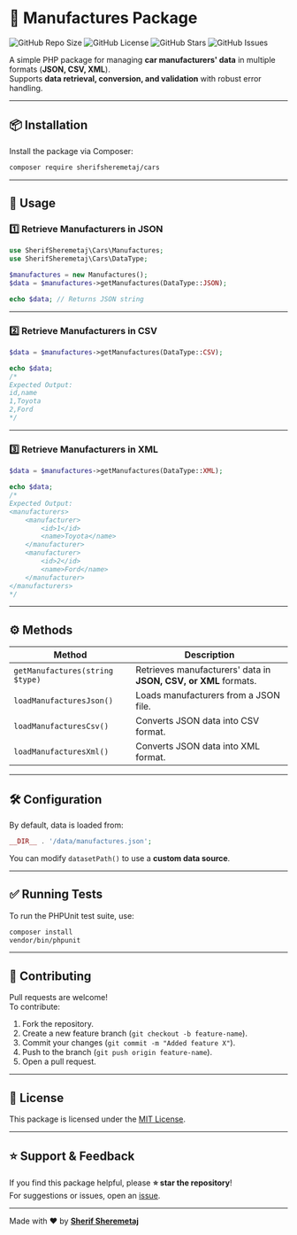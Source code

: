 # 🚗 Manufactures Package

![GitHub Repo Size](https://img.shields.io/github/repo-size/sherifsheremetaj/cars)
![GitHub License](https://img.shields.io/github/license/sherifsheremetaj/cars)
![GitHub Stars](https://img.shields.io/github/stars/sherifsheremetaj/cars?style=social)
![GitHub Issues](https://img.shields.io/github/issues/sherifsheremetaj/cars)

A simple PHP package for managing **car manufacturers' data** in multiple formats (**JSON, CSV, XML**).  
Supports **data retrieval, conversion, and validation** with robust error handling.

---

## 📦 **Installation**
Install the package via Composer:

```sh
composer require sherifsheremetaj/cars
```

---

## 🚀 **Usage**
### **1️⃣ Retrieve Manufacturers in JSON**
```php
use SherifSheremetaj\Cars\Manufactures;
use SherifSheremetaj\Cars\DataType;

$manufactures = new Manufactures();
$data = $manufactures->getManufactures(DataType::JSON);

echo $data; // Returns JSON string
```

---

### **2️⃣ Retrieve Manufacturers in CSV**
```php
$data = $manufactures->getManufactures(DataType::CSV);

echo $data;
/*
Expected Output:
id,name
1,Toyota
2,Ford
*/
```

---

### **3️⃣ Retrieve Manufacturers in XML**
```php
$data = $manufactures->getManufactures(DataType::XML);

echo $data;
/*
Expected Output:
<manufacturers>
    <manufacturer>
        <id>1</id>
        <name>Toyota</name>
    </manufacturer>
    <manufacturer>
        <id>2</id>
        <name>Ford</name>
    </manufacturer>
</manufacturers>
*/
```

---

## ⚙ **Methods**
| Method | Description |
|--------|-------------|
| `getManufactures(string $type)` | Retrieves manufacturers' data in **JSON, CSV, or XML** formats. |
| `loadManufacturesJson()` | Loads manufacturers from a JSON file. |
| `loadManufacturesCsv()` | Converts JSON data into CSV format. |
| `loadManufacturesXml()` | Converts JSON data into XML format. |

---

## 🛠 **Configuration**
By default, data is loaded from:
```php
__DIR__ . '/data/manufactures.json';
```
You can modify `datasetPath()` to use a **custom data source**.

---

## ✅ **Running Tests**
To run the PHPUnit test suite, use:
```sh
composer install
vendor/bin/phpunit
```

---

## 📝 **Contributing**
Pull requests are welcome!  
To contribute:
1. Fork the repository.
2. Create a new feature branch (`git checkout -b feature-name`).
3. Commit your changes (`git commit -m "Added feature X"`).
4. Push to the branch (`git push origin feature-name`).
5. Open a pull request.

---

## 📜 **License**
This package is licensed under the [MIT License](LICENSE).

---

## ⭐ **Support & Feedback**
If you find this package helpful, please **⭐ star the repository**!  
For suggestions or issues, open an [issue](https://github.com/sherifsheremetaj/cars/issues).

---

Made with ❤️ by **[Sherif Sheremetaj](https://github.com/sherifsheremetaj)**
